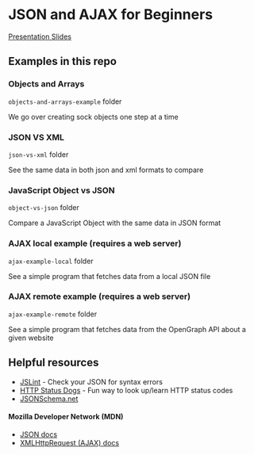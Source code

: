 # JSON and AJAX for Beginners

[Presentation Slides](https://docs.google.com/presentation/d/1VAAXiXvvj3sqwhJmeRD4W8hEd3bLlZqlGr0PJ3Cmt0A)


## Examples in this repo

### Objects and Arrays
`objects-and-arrays-example` folder

We go over creating sock objects one step at a time

### JSON VS XML
`json-vs-xml` folder

See the same data in both json and xml formats to compare

### JavaScript Object vs JSON

`object-vs-json` folder

Compare a JavaScript Object with the same data in JSON format

### AJAX local example (requires a web server)

`ajax-example-local` folder

See a simple program that fetches data from a local JSON file

### AJAX remote example (requires a web server)

`ajax-example-remote` folder

See a simple program that fetches data from the OpenGraph API about a given website




## Helpful resources

- [JSLint](http://jslint.com) - Check your JSON for syntax errors
- [HTTP Status Dogs](https://httpstatusdogs.com/) - Fun way to look up/learn HTTP status codes
- [JSONSchema.net](https://jsonschema.net/)

#### Mozilla Developer Network (MDN)

- [JSON docs](https://developer.mozilla.org/en-US/docs/Web/JavaScript/Reference/Global_Objects/JSON)
- [XMLHttpRequest (AJAX) docs](https://developer.mozilla.org/en-US/docs/Web/API/XMLHttpRequest)
